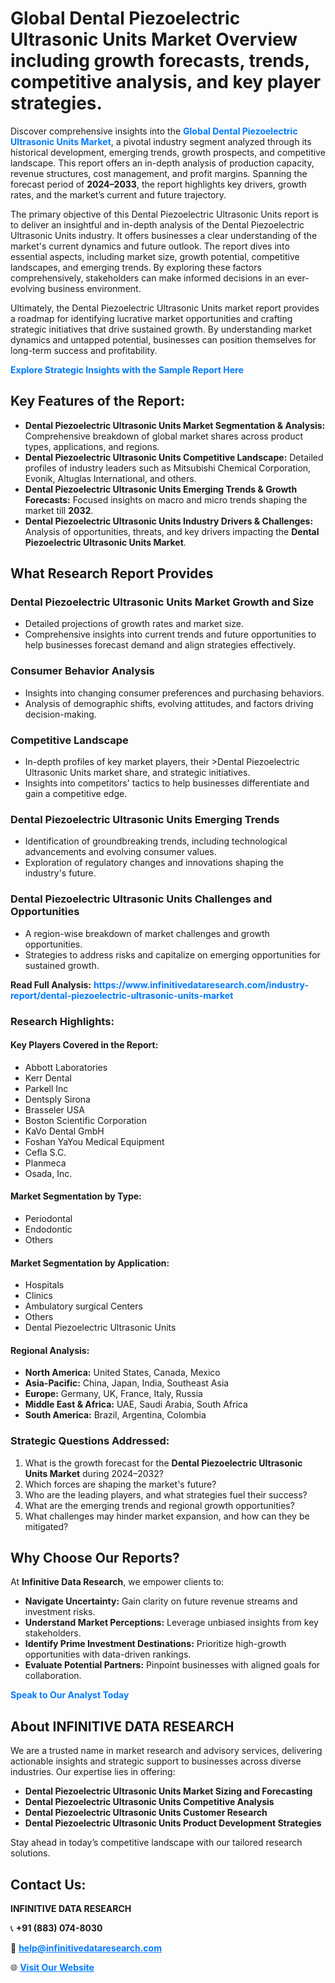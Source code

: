<h1>Global Dental Piezoelectric Ultrasonic Units Market Overview including growth forecasts, trends, competitive analysis, and key player strategies.</h1>
<p>
Discover comprehensive insights into the 
<a href="https://www.infinitivedataresearch.com/industry-report/dental-piezoelectric-ultrasonic-units-market" rel="dofollow" style="color: #007BFF; text-decoration: none;"><strong>Global Dental Piezoelectric Ultrasonic Units Market</strong></a>, a pivotal industry segment analyzed through its historical development, emerging trends, growth prospects, and competitive landscape. This report offers an in-depth analysis of production capacity, revenue structures, cost management, and profit margins. Spanning the forecast period of <strong>2024–2033</strong>, the report highlights key drivers, growth rates, and the market’s current and future trajectory.
</p>
<p>
The primary objective of this Dental Piezoelectric Ultrasonic Units report is to deliver an insightful and in-depth analysis of the Dental Piezoelectric Ultrasonic Units industry. It offers businesses a clear understanding of the market's current dynamics and future outlook. The report dives into essential aspects, including market size, growth potential, competitive landscapes, and emerging trends. By exploring these factors comprehensively, stakeholders can make informed decisions in an ever-evolving business environment.
</p>
<p>
Ultimately, the Dental Piezoelectric Ultrasonic Units market report provides a roadmap for identifying lucrative market opportunities and crafting strategic initiatives that drive sustained growth. By understanding market dynamics and untapped potential, businesses can position themselves for long-term success and profitability.
</p>
<p>
<a href="https://www.infinitivedataresearch.com/request-sample/reportId=101856" style="color: #007BFF; text-decoration: none;"><strong>Explore Strategic Insights with the Sample Report Here</strong></a>
</p>

<h2>Key Features of the Report:</h2>
<ul>
<li><strong>Dental Piezoelectric Ultrasonic Units Market Segmentation & Analysis:</strong> Comprehensive breakdown of global market shares across product types, applications, and regions.</li>
<li><strong>Dental Piezoelectric Ultrasonic Units Competitive Landscape:</strong> Detailed profiles of industry leaders such as Mitsubishi Chemical Corporation, Evonik, Altuglas International, and others.</li>
<li><strong>Dental Piezoelectric Ultrasonic Units Emerging Trends & Growth Forecasts:</strong> Focused insights on macro and micro trends shaping the market till <strong>2032</strong>.</li>
<li><strong>Dental Piezoelectric Ultrasonic Units Industry Drivers & Challenges:</strong> Analysis of opportunities, threats, and key drivers impacting the <strong>Dental Piezoelectric Ultrasonic Units Market</strong>.</li>
</ul>

<h2>What Research Report Provides</h2>
<h3>Dental Piezoelectric Ultrasonic Units Market Growth and Size</h3>
<ul>
<li>Detailed projections of growth rates and market size.</li>
<li>Comprehensive insights into current trends and future opportunities to help businesses forecast demand and align strategies effectively.</li>
</ul>

<h3>Consumer Behavior Analysis</h3>
<ul>
<li>Insights into changing consumer preferences and purchasing behaviors.</li>
<li>Analysis of demographic shifts, evolving attitudes, and factors driving decision-making.</li>
</ul>

<h3>Competitive Landscape</h3>
<ul>
<li>In-depth profiles of key market players, their >Dental Piezoelectric Ultrasonic Units market share, and strategic initiatives.</li>
<li>Insights into competitors' tactics to help businesses differentiate and gain a competitive edge.</li>
</ul>

<h3>Dental Piezoelectric Ultrasonic Units Emerging Trends</h3>
<ul>
<li>Identification of groundbreaking trends, including technological advancements and evolving consumer values.</li>
<li>Exploration of regulatory changes and innovations shaping the industry's future.</li>
</ul>

<h3>Dental Piezoelectric Ultrasonic Units Challenges and Opportunities</h3>
<ul>
<li>A region-wise breakdown of market challenges and growth opportunities.</li>
<li>Strategies to address risks and capitalize on emerging opportunities for sustained growth.</li>
</ul>
<p><strong>Read Full Analysis:</strong> <a href="https://www.infinitivedataresearch.com/industry-report/dental-piezoelectric-ultrasonic-units-market" rel="dofollow" style="color: #007BFF; text-decoration: none;"><strong>https://www.infinitivedataresearch.com/industry-report/dental-piezoelectric-ultrasonic-units-market</strong></a></p>
<h3>Research Highlights:</h3>
<h4>Key Players Covered in the Report:</h4>
<ul><li>Abbott Laboratories</li><li>Kerr Dental</li><li>Parkell Inc</li><li>Dentsply Sirona</li><li>Brasseler USA</li><li>Boston Scientific Corporation</li><li>KaVo Dental GmbH</li><li>Foshan YaYou Medical Equipment</li><li>Cefla S.C.</li><li>Planmeca</li><li>Osada, Inc.</li></ul>
<h4>Market Segmentation by Type:</h4>
<ul><li>Periodontal</li><li>Endodontic</li><li>Others</li></ul>
<h4>Market Segmentation by Application:</h4>
<ul><li>Hospitals</li><li>Clinics</li><li>Ambulatory surgical Centers</li><li>Others</li><li>Dental Piezoelectric Ultrasonic Units</li></ul>

<h4>Regional Analysis:</h4>
<ul>
<li><strong>North America:</strong> United States, Canada, Mexico</li>
<li><strong>Asia-Pacific:</strong> China, Japan, India, Southeast Asia</li>
<li><strong>Europe:</strong> Germany, UK, France, Italy, Russia</li>
<li><strong>Middle East & Africa:</strong> UAE, Saudi Arabia, South Africa</li>
<li><strong>South America:</strong> Brazil, Argentina, Colombia</li>
</ul>

<h3>Strategic Questions Addressed:</h3>
<ol>
<li>What is the growth forecast for the <strong>Dental Piezoelectric Ultrasonic Units Market</strong> during 2024–2032?</li>
<li>Which forces are shaping the market's future?</li>
<li>Who are the leading players, and what strategies fuel their success?</li>
<li>What are the emerging trends and regional growth opportunities?</li>
<li>What challenges may hinder market expansion, and how can they be mitigated?</li>
</ol>

<h2>Why Choose Our Reports?</h2>
<p>At <strong>Infinitive Data Research</strong>, we empower clients to:</p>
<ul>
<li><strong>Navigate Uncertainty:</strong> Gain clarity on future revenue streams and investment risks.</li>
<li><strong>Understand Market Perceptions:</strong> Leverage unbiased insights from key stakeholders.</li>
<li><strong>Identify Prime Investment Destinations:</strong> Prioritize high-growth opportunities with data-driven rankings.</li>
<li><strong>Evaluate Potential Partners:</strong> Pinpoint businesses with aligned goals for collaboration.</li>
</ul>
<p><a href="https://www.infinitivedataresearch.com/industry-report/dental-piezoelectric-ultrasonic-units-market" rel="dofollow" style="color: #007BFF; text-decoration: none;"><strong>Speak to Our Analyst Today</strong></a></p>

<h2>About INFINITIVE DATA RESEARCH</h2>
<p>We are a trusted name in market research and advisory services, delivering actionable insights and strategic support to businesses across diverse industries. Our expertise lies in offering:</p>
<ul>
<li><strong>Dental Piezoelectric Ultrasonic Units Market Sizing and Forecasting</strong></li>
<li><strong>Dental Piezoelectric Ultrasonic Units Competitive Analysis</strong></li>
<li><strong>Dental Piezoelectric Ultrasonic Units Customer Research</strong></li>
<li><strong>Dental Piezoelectric Ultrasonic Units Product Development Strategies</strong></li>
</ul>
<p>Stay ahead in today’s competitive landscape with our tailored research solutions.</p>

<h2>Contact Us:</h2>
<p><strong>INFINITIVE DATA RESEARCH</strong></p>
<p>📞 <strong>+91 (883) 074-8030</strong></p>
<p>📧 <strong><a href="mailto:help@infinitivedataresearch.com" style="color: #007BFF;">help@infinitivedataresearch.com</a></strong></p>
<p>🌐 <strong><a href="https://www.infinitivedataresearch.com" rel="dofollow" style="color: #007BFF;">Visit Our Website</a></strong></p>